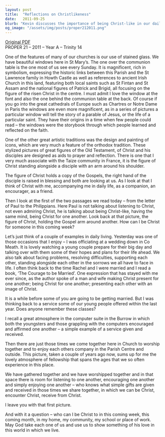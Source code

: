 ```yaml
---
layout: post
title:  "Reflections on Christlikeness"
date:   2011-09-25
blurb: "Kevin discusses the importance of being Christ-like in our daily lives, drawing parallels between the stained glass stories and our role as Christians. He emphasizes the significance of companionship, support, and embodying Christ for one another. Through personal anecdotes and community experiences, Kevin illustrates how we can live out Christ's teachings and be a source of encouragement and love."
og_image: "/assets/img/posts/proper212011.png"
---
```

[Original PDF](/assets/pdf/proper212011.pdf)    
PROPER 21 – 2011 – Year A – Trinity 14

One of the features of many of our churches is our use of stained glass. We have beautiful windows here in St Mary’s. The one over the communion table is the one most of us see every Sunday. It is magnificent, rich in symbolism, expressing the historic links between this Parish and the St Lawrence family in Howth Castle as well as references to ancient Irish Church in this land, featuring both local saints such as St Fintan and St Assam and the national figures of Patrick and Brigid, all focusing on the figure of the risen Christ in the centre. I must admit I love the window at the font and also the one behind the communion table at the back. Of course if you go into the great cathedrals of Europe such as Chartres or Notre Dame in Paris the windows are even more magnificent, as in a series of pictures a particular window will tell the story of a parable of Jesus, or the life of a particular saint. They have their origins in a time when few people could read – the windows were the storybook through which people learned and reflected on the faith.

One of the other great artistic traditions was the design and painting of icons, which are very much a feature of the orthodox tradition. These stylized pictures of great figures of the Old Testament, of Christ and his disciples are designed as aids to prayer and reflection. There is one that I very much associate with the Taize community in France, it is the figure of Christ standing alongside a disciple with an arm around his shoulder.

The figure of Christ holds a copy of the Gospels, the right hand of the disciple is raised in blessing and both are looking at us. As I look at that I think of Christ with me, accompanying me in daily life, as a companion, an encourager, as a friend.

Then I look at the first of the two passages we read today – from the letter of Paul to the Philippians. Here Paul is not talking about listening to Christ, not even admiring Christ, he is talking about being Christ-like, having the same mind, being Christ for one another. Look back at that picture, the figure of Christ, holding the Gospel arm around another. How can I be Christ for someone in this coming week?

Let’s just think of a couple of examples in daily living. Yesterday was one of those occasions that I enjoy – I was officiating at a wedding down in Co Meath. It is lovely watching a young couple prepare for their big day and talking over with them some of their hopes and plans for their life ahead. We also talk about facing problems, resolving difficulties, supporting each other, standing alongside each other in the sorrows we all have to face in life. I often think back to the time Rachel and I were married and I read a book, ‘The Courage to be Married’. One expression that has stayed with me ever since, as the author spoke of a man and wife making Christ present for one another; being Christ for one another; presenting each other with an image of Christ.

It is a while before some of you are going to be getting married. But I was thinking back to a service some of our young people offered within the last year. Does anyone remember these classes?

I recall a great atmosphere in the computer suite in the Burrow in which both the youngsters and those grappling with the computers encouraged and affirmed one another – a simple example of a service given and received.

Then there are just those times we come together here in Church to worship together and to enjoy each others company in the Parish Centre and outside. This picture, taken a couple of years ago now, sums up for me the lovely atmosphere of fellowship that spans the ages that we so often experience in this place.

We have gathered together and we have worshipped together and in that space there is room for listening to one another, encouraging one another and simply enjoying one another – who knows what simple gifts are given and received in those times we share together, in which we can be Christ, encounter Christ, receive from Christ.

I leave you with that first picture.

And with it a question – who can I be Christ to in this coming week, this coming month, in my home, my community, my school or place of work. May God take each one of us and use us to show something of his love in this world in which we live.
